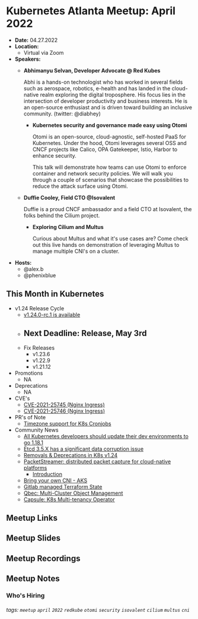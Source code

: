 # Kubernetes Atlanta Meetup: April 2022<!--Month Year-->

- **Date:** 04.27.2022<!--date as MM.DD.YYYY-->
- **Location:**
    - Virtual via Zoom
- **Speakers:**
    - **Abhimanyu Selvan, Developer Advocate @ Red Kubes** <!--presenter name @ company-->
    
        Abhi is a hands-on technologist who has worked in several fields such as aerospace, robotics, e-health and has landed in the cloud-native realm exploring the digital troposphere. His focus lies in the intersection of developer productivity and business interests. He is an open-source enthusiast and is driven toward building an inclusive community. (twitter: @diabhey)
        
        - **Kubernetes security and governance made easy using Otomi**<!--presentation title-->

            Otomi is an open-source, cloud-agnostic, self-hosted PaaS for Kubernetes. Under the hood, Otomi leverages several OSS and CNCF projects like Calico, OPA Gatekeeper, Istio, Harbor to enhance security. 
            
            This talk will demonstrate how teams can use Otomi to enforce container and network security policies. We will walk you through a couple of scenarios that showcase the possibilities to reduce the attack surface using Otomi.
            
    - **Duffie Cooley, Field CTO @Isovalent** <!--presenter name @ company-->
    
        Duffie is a proud CNCF ambassador and a field CTO at Isovalent, the folks behind the Cilium project.
        
        - **Exploring Cilium and Multus**<!--presentation title-->

            Curious about Multus and what it's use cases are? Come check out this live hands on demonstration of leveraging Multus to manage multiple CNI's on a cluster.
- **Hosts:**
    - @alex.b
    - @phenixblue

## This Month in Kubernetes

- v1.24 Release Cycle <!-- Link to latest release for the current K8s release cycle -->
    - [v1.24.0-rc.1 is available](https://github.com/kubernetes/kubernetes/blob/master/CHANGELOG/CHANGELOG-1.24.md)
    - Next Deadline: Release, May 3rd<!-- Date and general description for the next release cycle deadline -->
        - 
    - Fix Releases <!-- List of latest fix releases for supported/maintained Kubernetes version -->
        - v1.23.6
        - v1.22.9
        - v1.21.12
- Promotions <!-- List of any interesting feature/API promotions -->
    - NA
- Deprecations <!-- List of any interesting feature/API deprecations -->
    - NA
- CVE's <!-- List of any Kubernetes related CVE's -->
    - [CVE-2021-25745 (Nginx Ingress)](https://github.com/kubernetes/ingress-nginx/issues/8502)
    - [CVE-2021-25746 (Nginx Ingress)](https://github.com/kubernetes/ingress-nginx/issues/8503)
- PR's of Note <!-- List of any interesting PR's to the Kubernetes project (use lwkd.io) -->
    - [Timezone support for K8s Cronjobs](https://github.com/kubernetes/kubernetes/pull/108032)
- Community News <!-- List of any interesting news from the Kubernetes community/ecosystem -->
    - [All Kubernetes developers should update their dev environments to go 1.18.1](https://github.com/kubernetes/kubernetes/pull/109484)
    - [Etcd 3.5.X has a significant data corruption issue](https://github.com/etcd-io/etcd/issues/13766)
    - [Removals & Deprecations in K8s v1.24](https://kubernetes.io/blog/2022/04/07/upcoming-changes-in-kubernetes-1-24/)
    - [PacketStreamer: distributed packet capture for cloud-native platforms](https://github.com/deepfence/PacketStreamer)
        - [Introduction](https://medium.com/deepfence-cloud-native-security/introducing-packetstreamer-distributed-packet-capture-for-cloud-native-platforms-3e7f9ac57ab1)
    - [Bring your own CNI - AKS](https://pixelrobots.co.uk/2022/04/bring-your-own-container-network-interface-cni-plugin-with-azure-kubernetes-service-aks-preview/)
    - [Gitlab managed Terraform State](https://docs.gitlab.com/ee/user/infrastructure/iac/terraform_state.html)
    - [Qbec: Multi-Cluster Object Management](https://qbec.io)
    - [Capsule: K8s Multi-tenancy Operator](https://github.com/clastix/capsule)

## Meetup Links

## Meetup Slides

## Meetup Recordings

## Meetup Notes

### Who's Hiring 

<!--Company Name: Positions hiring for (link to hiring page), Contact Name/email/etc-->

###### tags: `meetup` `april` `2022` `redkube` `otomi` `security` `isovalent` `cilium` `multus` `cni`<!--Add additional tags for `year`, `month` and anything else pertinent-->